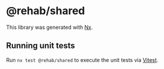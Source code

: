 # @rehab/shared

This library was generated with [Nx](https://nx.dev).

## Running unit tests

Run `nx test @rehab/shared` to execute the unit tests via [Vitest](https://vitest.dev/).
